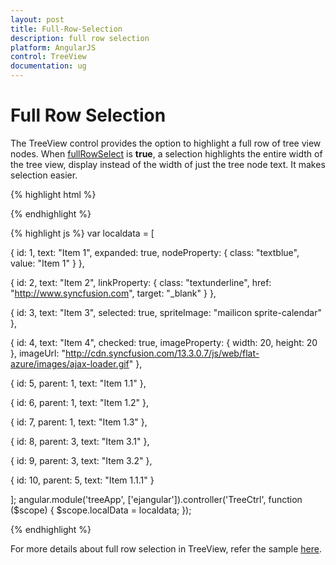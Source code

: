 ```yaml
---
layout: post
title: Full-Row-Selection
description: full row selection
platform: AngularJS
control: TreeView
documentation: ug
---
```



# Full Row Selection

The TreeView control provides the option to highlight a full row of tree view nodes. When [fullRowSelect](https://help.syncfusion.com/api/js/ejtreeview#members:fullrowselect) is **true**, a selection highlights the entire width of the tree view, display instead of the width of just the tree node text. It makes selection easier.

{% highlight html %}

<div id="treeView" ej-treeview e-fields-datasource="localData" e-fields-id="id" e-fields-parentid="parent" e-fields-text="text" e-fields-selected="selected" e-spritecssclass="spriteImage" e-imageurl="imageurl" e-htmlattribute="nodeProperty" e-linkattribute="linkProperty" e-imageattribute="imageProperty" e-fullrowselect ="true"  />                        

{% endhighlight %}

{% highlight js %}
var localdata = [

{ id: 1, text: "Item 1", expanded: true, nodeProperty: { class: "textblue", value: "Item 1" } },

{ id: 2, text: "Item 2", linkProperty: { class: "textunderline", href: "http://www.syncfusion.com", target: "_blank" } },

{ id: 3, text: "Item 3", selected: true, spriteImage: "mailicon sprite-calendar" },

{ id: 4, text: "Item 4", checked: true, imageProperty: { width: 20, height: 20 }, imageUrl: "http://cdn.syncfusion.com/13.3.0.7/js/web/flat-azure/images/ajax-loader.gif" },

{ id: 5, parent: 1, text: "Item 1.1" },

{ id: 6, parent: 1, text: "Item 1.2" },

{ id: 7, parent: 1, text: "Item 1.3" },

{ id: 8, parent: 3, text: "Item 3.1" },

{ id: 9, parent: 3, text: "Item 3.2" },

{ id: 10, parent: 5, text: "Item 1.1.1" }

];
angular.module('treeApp', ['ejangular']).controller('TreeCtrl', function ($scope) {
	$scope.localData = localdata;
});


{% endhighlight %}

For more details about full row selection in TreeView, refer the sample [here](http://js.syncfusion.com/demos/web/#!/bootstrap/treeview/fullrowselect).
